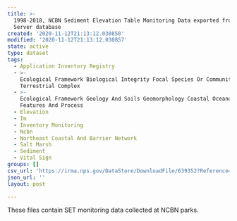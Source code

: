 ```yaml
---
title: >-
  1998-2018, NCBN Sediment Elevation Table Monitoring Data exported from IMD SQL
  Server database
created: '2020-11-12T21:13:12.030850'
modified: '2020-11-12T21:13:12.030857'
state: active
type: dataset
tags:
  - Application Inventory Registry
  - >-
    Ecological Framework Biological Integrity Focal Species Or Communities
    Terrestrial Complex
  - >-
    Ecological Framework Geology And Soils Geomorphology Coastal Oceanographic
    Features And Process
  - Elevation
  - Im
  - Inventory Monitoring
  - Ncbn
  - Northeast Coastal And Barrier Network
  - Salt Marsh
  - Sediment
  - Vital Sign
groups: []
csv_url: 'https://irma.nps.gov/DataStore/DownloadFile/639352?Reference=2273822'
json_url: ''
layout: post

---
```

These files contain SET monitoring data collected at NCBN parks.
